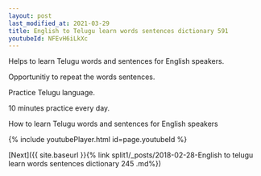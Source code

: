 ```yaml
---
layout: post
last_modified_at: 2021-03-29
title: English to Telugu learn words sentences dictionary 591 
youtubeId: NFEvH6iLkXc
---
```

 
 
Helps to learn Telugu words and sentences for English speakers.

Opportunitiy to repeat the words sentences. 

Practice Telugu language. 
 
10 minutes practice every day. 
 
How to learn Telugu words and sentences for English speakers 
 
{% include youtubePlayer.html id=page.youtubeId %}
 
 
[Next]({{ site.baseurl }}{% link  split1/_posts/2018-02-28-English to telugu learn words sentences dictionary 245 .md%})
 
